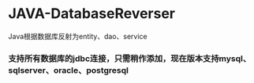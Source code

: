 # JAVA-DatabaseReverser
Java根据数据库反射为entity、dao、service

### 支持所有数据库的jdbc连接，只需稍作添加，现在版本支持mysql、sqlserver、oracle、postgresql
